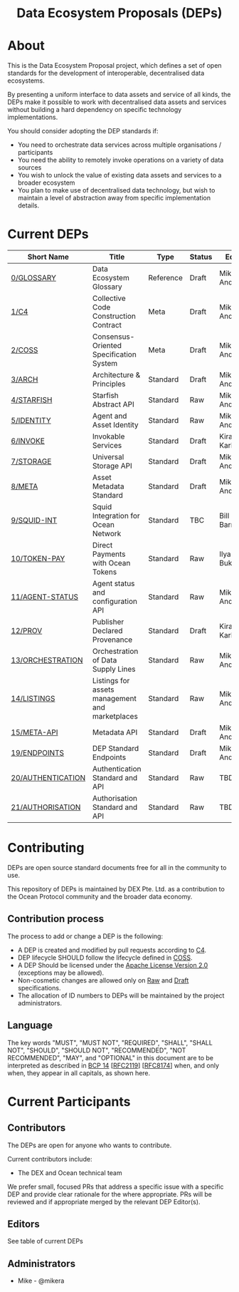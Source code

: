 
<h1 align="center">Data Ecosystem Proposals (DEPs)</h1>


# About

This is the Data Ecosystem Proposal project, which defines a set of open standards for the 
development of interoperable, decentralised data ecosystems.

By presenting a uniform interface to data assets and service of all kinds, the DEPs make it 
possible to work with decentralised data assets and services without building a hard 
dependency on specific technology implementations. 

You should consider adopting the DEP standards if:

- You need to orchestrate data services across multiple organisations / participants
- You need the ability to remotely invoke operations on a variety of data sources
- You wish to unlock the value of existing data assets and services to a broader ecosystem
- You plan to make use of decentralised data technology, but wish to maintain a level of abstraction away from specific implementation details.


# Current DEPs

Short Name             | Title                                                        | Type         | Status     | Editor
-----------------------|--------------------------------------------------------------|--------------|------------|-------
[0/GLOSSARY](0)        | Data Ecosystem Glossary                                      | Reference    | Draft      | Mike Anderson
[1/C4](1)              | Collective Code Construction Contract                        | Meta         | Draft      | Mike Anderson
[2/COSS](2)            | Consensus-Oriented Specification System                      | Meta         | Draft      | Mike Anderson
[3/ARCH](3)            | Architecture & Principles                                    | Standard     | Draft      | Mike Anderson
[4/STARFISH](4)        | Starfish Abstract API                                        | Standard     | Raw        | Mike Anderson
[5/IDENTITY](5)        | Agent and Asset Identity                                     | Standard     | Raw        | Mike Anderson
[6/INVOKE](6)          | Invokable Services                                           | Standard     | Draft      | Kiran Karkera
[7/STORAGE](7)         | Universal Storage API                                        | Standard     | Draft      | Mike Anderson
[8/META](8)            | Asset Metadata Standard                                      | Standard     | Draft      | Mike Anderson
[9/SQUID-INT](9)       | Squid Integration for Ocean Network                          | Standard     | TBC        | Bill Barman
[10/TOKEN-PAY](10)     | Direct Payments with Ocean Tokens                            | Standard     | Raw        | Ilya Bukalov
[11/AGENT-STATUS](11)  | Agent status and configuration API                           | Standard     | Raw        | Mike Anderson
[12/PROV](12)          | Publisher Declared Provenance                                | Standard     | Draft      | Kiran Karkera
[13/ORCHESTRATION](13) | Orchestration of Data Supply Lines                           | Standard     | Raw        | Mike Anderson
[14/LISTINGS](14)      | Listings for assets management and marketplaces              | Standard     | Raw        | Mike Anderson
[15/META-API](15)      | Metadata API                                                 | Standard     | Draft      | Mike Anderson
[19/ENDPOINTS](19)     | DEP Standard Endpoints                                       | Standard     | Draft      | Mike Anderson
[20/AUTHENTICATION](20)| Authentication Standard and API                              | Standard     | Raw        | TBD
[21/AUTHORISATION](21) | Authorisation Standard and API                               | Standard     | Raw        | TBD


# Contributing

DEPs are open source standard documents free for all in the community to use.

This repository of DEPs is maintained by DEX Pte. Ltd. as a contribution to the Ocean Protocol community and the broader data economy.

## Contribution process

The process to add or change a DEP is the following:
- A DEP is created and modified by pull requests according to [C4](./1).
- DEP lifecycle SHOULD follow the lifecycle defined in [COSS](./2).
- A DEP Should be licensed under the [Apache License Version 2.0](./LICENSE) (exceptions may be allowed).
- Non-cosmetic changes are allowed only on [Raw](./2#raw-deps) and [Draft](./2#draft-deps) specifications.
- The allocation of ID numbers to DEPs will be maintained by the project administrators.

## Language

The key words "MUST", "MUST NOT", "REQUIRED", "SHALL", "SHALL NOT", "SHOULD", "SHOULD NOT", "RECOMMENDED", "NOT RECOMMENDED", "MAY", and "OPTIONAL" in this document are to be interpreted as described in [BCP 14](https://tools.ietf.org/html/bcp14) \[[RFC2119](https://tools.ietf.org/html/rfc2119)\] \[[RFC8174](https://tools.ietf.org/html/rfc8174)\] when, and only when, they appear in all capitals, as shown here.


# Current Participants

## Contributors

The DEPs are open for anyone who wants to contribute.

Current contributors include:
- The DEX and Ocean technical team

We prefer small, focused PRs that address a specific issue with a specific DEP and provide
clear rationale for the where appropriate. PRs will be reviewed and 
if appropriate merged by the relevant DEP Editor(s).


## Editors

See table of current DEPs

## Administrators

- Mike - @mikera
